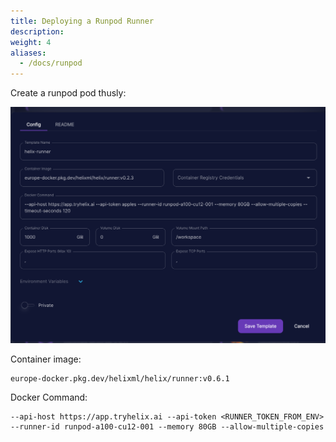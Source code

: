 ```yaml
---
title: Deploying a Runpod Runner
description:
weight: 4
aliases:
  - /docs/runpod
---
```


Create a runpod pod thusly:

![](runpod.png)

Container image:
```
europe-docker.pkg.dev/helixml/helix/runner:v0.6.1
```

Docker Command:
```
--api-host https://app.tryhelix.ai --api-token <RUNNER_TOKEN_FROM_ENV> --runner-id runpod-a100-cu12-001 --memory 80GB --allow-multiple-copies
```
